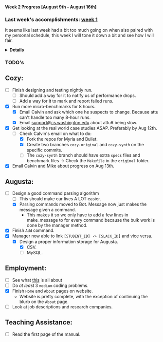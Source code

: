#### Week 2 Progress [August 9th - August 16th]
### Last week's accomplishments: [week 1](week1.md)
It seems like last week had a bit too much going on when also paired with my
personal schedule, this week I will tone it down a bit and see how I will fair.
<details><summary><b>Details</b></summary>

## Augusta:
- Repo up and running.
- Augusta **now has an architecture** and she can already receive events from
Slack.
- Foundation for parsing commands.

## Teaching Assistance:
- Completed application.

## Employment:
- Resume has been reformatted and updated.
- Contacts section on website is done. Website now has dark theme.

## Cozy:
- Redesigned nightly run.
- Ran `lazy_filter` and `swapping_foldsum` for 8 hours. _NO_ change. However,
`lazy_filter` requires at least 3-5 hours to reach the same solution as
without the flag.
</details>

### TODO's
## Cozy:
- [ ] Finish designing and testing nightly run.
    - [ ] Should add a way for it to notify us of performance drops.
    - [ ] Add a way for it to mark and report failed runs.
- [x] Run more micro-benchmarks for 8 hours.
    - [x] Email Calvin and ask which one he suspects to change. Because attu can't
    handle too many 8-hour runs.
    - [x] Email support@cs.washington.edu about attu6 being slow.
- [x] Get looking at the real world case studies ASAP. Preferably by Aug 12th.
    - [ ] Check Calvin's email on what to do:
        - [x] Fork the repos for Myria and Bullet.
        - [x] Create two branches `cozy-original` and `cozy-synth` on the
        specific commits.
        - [ ] The `cozy-synth` branch should have extra `specs` files and
        benchmark files -> Check the `Makefile` in the `original` folder.
- [x] Email Calvin and Mike about progress on Aug 13th.

## Augusta:
- [ ] Design a good command parsing algorithm
    - [ ] This should make our lives A LOT easier.
    - [x] Parsing commands moved to Bot. Message now just makes the message
    given a command.
        - This makes it so we only have to add a few lines in make_message to
        for every command because the bulk work is done by the manager method.
- [x] Finish `Add` command.
- [x] Manager now able to link `[STUDENT_ID] -> [SLACK_ID]` and vice versa.
    - [x] Design a proper information storage for Augusta.
        - [x] CSV.
        - [ ] MySQL.

## Employment:
- [ ] See what
[this](https://www.cs.washington.edu/academics/ugrad/enrichment/research)
is all about
- [ ] Do _at least_ 3 `medium` coding problems.
- [x] Finish `Home` and `About` pages on website.
    - Website is pretty complete, with the exception of continuing the blurb on
    the `About` page.
- [ ] Look at job descriptions and research companies.

## Teaching Assistance:
- [ ] Read the first page of the manual.
